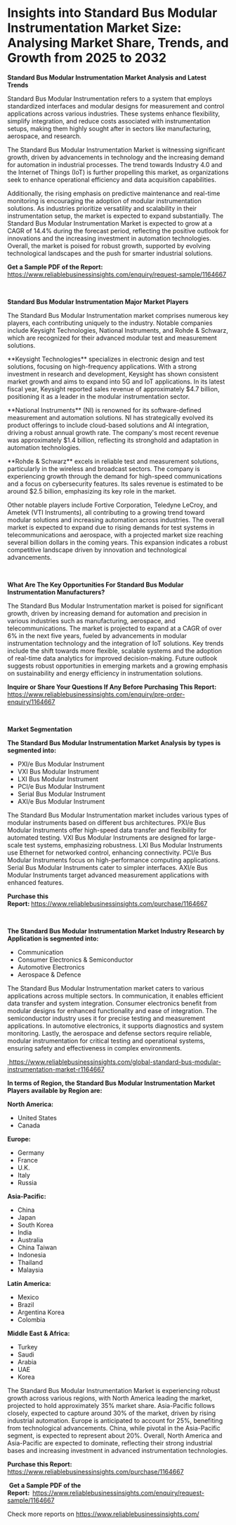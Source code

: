 <p><h1>Insights into Standard Bus Modular Instrumentation Market Size: Analysing Market Share, Trends, and Growth from 2025 to 2032</h1></p><p><strong>Standard Bus Modular Instrumentation Market Analysis and Latest Trends</strong></p>
<p><p>Standard Bus Modular Instrumentation refers to a system that employs standardized interfaces and modular designs for measurement and control applications across various industries. These systems enhance flexibility, simplify integration, and reduce costs associated with instrumentation setups, making them highly sought after in sectors like manufacturing, aerospace, and research.</p><p>The Standard Bus Modular Instrumentation Market is witnessing significant growth, driven by advancements in technology and the increasing demand for automation in industrial processes. The trend towards Industry 4.0 and the Internet of Things (IoT) is further propelling this market, as organizations seek to enhance operational efficiency and data acquisition capabilities.</p><p>Additionally, the rising emphasis on predictive maintenance and real-time monitoring is encouraging the adoption of modular instrumentation solutions. As industries prioritize versatility and scalability in their instrumentation setup, the market is expected to expand substantially. The Standard Bus Modular Instrumentation Market is expected to grow at a CAGR of 14.4% during the forecast period, reflecting the positive outlook for innovations and the increasing investment in automation technologies. Overall, the market is poised for robust growth, supported by evolving technological landscapes and the push for smarter industrial solutions.</p></p>
<p><strong>Get a Sample PDF of the Report:&nbsp;</strong> <a href="https://www.reliablebusinessinsights.com/enquiry/request-sample/1164667?utm_campaign=2734&utm_medium=2&utm_source=Github&utm_content=ia&utm_term=06042025&utm_id=standard-bus-modular-instrumentation">https://www.reliablebusinessinsights.com/enquiry/request-sample/1164667</a></p>
<p>&nbsp;</p>
<p><strong>Standard Bus Modular Instrumentation Major Market Players</strong></p>
<p><p>The Standard Bus Modular Instrumentation market comprises numerous key players, each contributing uniquely to the industry. Notable companies include Keysight Technologies, National Instruments, and Rohde & Schwarz, which are recognized for their advanced modular test and measurement solutions.</p><p>**Keysight Technologies** specializes in electronic design and test solutions, focusing on high-frequency applications. With a strong investment in research and development, Keysight has shown consistent market growth and aims to expand into 5G and IoT applications. In its latest fiscal year, Keysight reported sales revenue of approximately $4.7 billion, positioning it as a leader in the modular instrumentation sector.</p><p>**National Instruments** (NI) is renowned for its software-defined measurement and automation solutions. NI has strategically evolved its product offerings to include cloud-based solutions and AI integration, driving a robust annual growth rate. The company's most recent revenue was approximately $1.4 billion, reflecting its stronghold and adaptation in automation technologies.</p><p>**Rohde & Schwarz** excels in reliable test and measurement solutions, particularly in the wireless and broadcast sectors. The company is experiencing growth through the demand for high-speed communications and a focus on cybersecurity features. Its sales revenue is estimated to be around $2.5 billion, emphasizing its key role in the market.</p><p>Other notable players include Fortive Corporation, Teledyne LeCroy, and Ametek (VTI Instruments), all contributing to a growing trend toward modular solutions and increasing automation across industries. The overall market is expected to expand due to rising demands for test systems in telecommunications and aerospace, with a projected market size reaching several billion dollars in the coming years. This expansion indicates a robust competitive landscape driven by innovation and technological advancements.</p></p>
<p>&nbsp;</p>
<p><strong>What Are The Key Opportunities For Standard Bus Modular Instrumentation Manufacturers?</strong></p>
<p><p>The Standard Bus Modular Instrumentation market is poised for significant growth, driven by increasing demand for automation and precision in various industries such as manufacturing, aerospace, and telecommunications. The market is projected to expand at a CAGR of over 6% in the next five years, fueled by advancements in modular instrumentation technology and the integration of IoT solutions. Key trends include the shift towards more flexible, scalable systems and the adoption of real-time data analytics for improved decision-making. Future outlook suggests robust opportunities in emerging markets and a growing emphasis on sustainability and energy efficiency in instrumentation solutions.</p></p>
<p><strong>Inquire or Share Your Questions If Any Before Purchasing This Report:</strong> <a href="https://www.reliablebusinessinsights.com/enquiry/pre-order-enquiry/1164667?utm_campaign=2734&utm_medium=2&utm_source=Github&utm_content=ia&utm_term=06042025&utm_id=standard-bus-modular-instrumentation">https://www.reliablebusinessinsights.com/enquiry/pre-order-enquiry/1164667</a></p>
<p>&nbsp;</p>
<p><strong>Market Segmentation</strong></p>
<p><strong>The Standard Bus Modular Instrumentation Market Analysis by types is segmented into:</strong></p>
<p><ul><li>PXI/e Bus Modular Instrument</li><li>VXI Bus Modular Instrument</li><li>LXI Bus Modular Instrument</li><li>PCI/e Bus Modular Instrument</li><li>Serial Bus Modular Instrument</li><li>AXI/e Bus Modular Instrument</li></ul></p>
<p><p>The Standard Bus Modular Instrumentation market includes various types of modular instruments based on different bus architectures. PXI/e Bus Modular Instruments offer high-speed data transfer and flexibility for automated testing. VXI Bus Modular Instruments are designed for large-scale test systems, emphasizing robustness. LXI Bus Modular Instruments use Ethernet for networked control, enhancing connectivity. PCI/e Bus Modular Instruments focus on high-performance computing applications. Serial Bus Modular Instruments cater to simpler interfaces. AXI/e Bus Modular Instruments target advanced measurement applications with enhanced features.</p></p>
<p><strong>Purchase this Report:&nbsp;</strong><a href="https://www.reliablebusinessinsights.com/purchase/1164667?utm_campaign=2734&utm_medium=2&utm_source=Github&utm_content=ia&utm_term=06042025&utm_id=standard-bus-modular-instrumentation">https://www.reliablebusinessinsights.com/purchase/1164667</a></p>
<p>&nbsp;</p>
<p><strong>The Standard Bus Modular Instrumentation Market Industry Research by Application is segmented into:</strong></p>
<p><ul><li>Communication</li><li>Consumer Electronics & Semiconductor</li><li>Automotive Electronics</li><li>Aerospace & Defence</li></ul></p>
<p><p>The Standard Bus Modular Instrumentation market caters to various applications across multiple sectors. In communication, it enables efficient data transfer and system integration. Consumer electronics benefit from modular designs for enhanced functionality and ease of integration. The semiconductor industry uses it for precise testing and measurement applications. In automotive electronics, it supports diagnostics and system monitoring. Lastly, the aerospace and defense sectors require reliable, modular instrumentation for critical testing and operational systems, ensuring safety and effectiveness in complex environments.</p></p>
<p><a href="https://www.reliablebusinessinsights.com/global-standard-bus-modular-instrumentation-market-r1164667?utm_campaign=2734&utm_medium=2&utm_source=Github&utm_content=ia&utm_term=06042025&utm_id=standard-bus-modular-instrumentation">&nbsp;https://www.reliablebusinessinsights.com/global-standard-bus-modular-instrumentation-market-r1164667</a></p>
<p><strong>In terms of Region, the Standard Bus Modular Instrumentation Market Players available by Region are:</strong></p>
<p>
    <p> <strong> North America: </strong>
        <ul>
            <li>United States</li>
            <li>Canada</li>
        </ul>
        </p> 
    <p> <strong> Europe: </strong>
        <ul>
            <li>Germany</li>
            <li>France</li>
            <li>U.K.</li>
            <li>Italy</li>
            <li>Russia</li>
        </ul>
        </p> 
    <p> <strong> Asia-Pacific: </strong>
        <ul>
            <li>China</li>
            <li>Japan</li>
            <li>South Korea</li>
            <li>India</li>
            <li>Australia</li>
            <li>China Taiwan</li>
            <li>Indonesia</li>
            <li>Thailand</li>
            <li>Malaysia</li>
        </ul>
        </p> 
    <p> <strong> Latin America: </strong>
        <ul>
            <li>Mexico</li>
            <li>Brazil</li>
            <li>Argentina Korea</li>
            <li>Colombia</li>
        </ul>
        </p> 
    <p> <strong> Middle East & Africa: </strong>
        <ul>
            <li>Turkey</li>
            <li>Saudi</li>
            <li>Arabia</li>
            <li>UAE</li>
            <li>Korea</li>
        </ul>
    </p>
    </p>
<p><p>The Standard Bus Modular Instrumentation Market is experiencing robust growth across various regions, with North America leading the market, projected to hold approximately 35% market share. Asia-Pacific follows closely, expected to capture around 30% of the market, driven by rising industrial automation. Europe is anticipated to account for 25%, benefiting from technological advancements. China, while pivotal in the Asia-Pacific segment, is expected to represent about 20%. Overall, North America and Asia-Pacific are expected to dominate, reflecting their strong industrial bases and increasing investment in advanced instrumentation technologies.</p></p>
<p><strong>Purchase this Report: </strong><a href="https://www.reliablebusinessinsights.com/purchase/1164667?utm_campaign=2734&utm_medium=2&utm_source=Github&utm_content=ia&utm_term=06042025&utm_id=standard-bus-modular-instrumentation">https://www.reliablebusinessinsights.com/purchase/1164667</a></p>
<p>&nbsp;<strong>Get a Sample PDF of the Report:&nbsp;&nbsp;</strong><a href="https://www.reliablebusinessinsights.com/enquiry/request-sample/1164667?utm_campaign=2734&utm_medium=2&utm_source=Github&utm_content=ia&utm_term=06042025&utm_id=standard-bus-modular-instrumentation">https://www.reliablebusinessinsights.com/enquiry/request-sample/1164667</a></p>
<p><strong></strong></p>
<p>Check more reports on <a href="https://www.reliablebusinessinsights.com/?utm_campaign=2734&utm_medium=2&utm_source=Github&utm_content=ia&utm_term=06042025&utm_id=standard-bus-modular-instrumentation">https://www.reliablebusinessinsights.com/</a></p>
